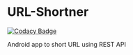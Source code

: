 # URL-Shortner

[![Codacy Badge](https://api.codacy.com/project/badge/Grade/f7be9c4db96d47ffba22fad0ddec78d0)](https://app.codacy.com/manual/viralvaghela/URL-Shortner?utm_source=github.com&utm_medium=referral&utm_content=viralvaghela/URL-Shortner&utm_campaign=Badge_Grade_Dashboard)

 Android app to short URL using REST API

